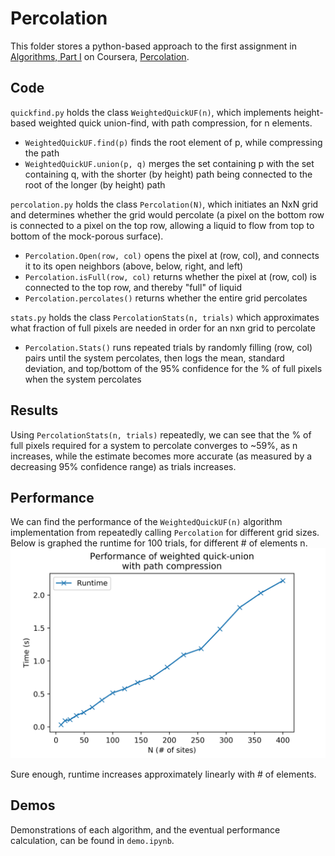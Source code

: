 # Percolation

This folder stores a python-based approach to the first assignment in [Algorithms, Part I](https://www.coursera.org/learn/algorithms-part1) on Coursera, [Percolation](https://coursera.cs.princeton.edu/algs4/assignments/percolation/specification.php).

## Code
`quickfind.py` holds the class `WeightedQuickUF(n)`, which implements height-based weighted quick union-find, with path compression, for n elements.
- `WeightedQuickUF.find(p)` finds the root element of p, while compressing the path
- `WeightedQuickUF.union(p, q)` merges the set containing p with the set containing q, with the shorter (by height) path being connected to the root of the longer (by height) path

`percolation.py` holds the class `Percolation(N)`, which initiates an NxN grid and determines whether the grid would percolate (a pixel on the bottom row is connected to a pixel on the top row, allowing a liquid to flow from top to bottom of the mock-porous surface).
- `Percolation.Open(row, col)` opens the pixel at (row, col), and connects it to its open neighbors (above, below, right, and left)
- `Percolation.isFull(row, col)`  returns whether the pixel at (row, col) is connected to the top row, and thereby "full" of liquid
- `Percolation.percolates()` returns whether the entire grid percolates

`stats.py` holds the class `PercolationStats(n, trials)` which approximates what fraction of full pixels are needed in order for an nxn grid to percolate
- `Percolation.Stats()` runs repeated trials by randomly filling (row, col) pairs until the system percolates, then logs the mean, standard deviation, and top/bottom of the 95% confidence for the % of full pixels when the system percolates

## Results
Using `PercolationStats(n, trials)` repeatedly, we can see that the % of full pixels required for a system to percolate converges to ~59%, as n increases, while the estimate becomes more accurate (as measured by a decreasing 95% confidence range) as trials increases.

## Performance
We can find the performance of the `WeightedQuickUF(n)` algorithm implementation from repeatedly calling `Percolation` for different grid sizes. Below is graphed the runtime for 100 trials, for different # of elements n.
![Runtime performance graph](performance.png?raw=true)

Sure enough, runtime increases approximately linearly with # of elements.

## Demos
Demonstrations of each algorithm, and the eventual performance calculation, can be found in `demo.ipynb`.